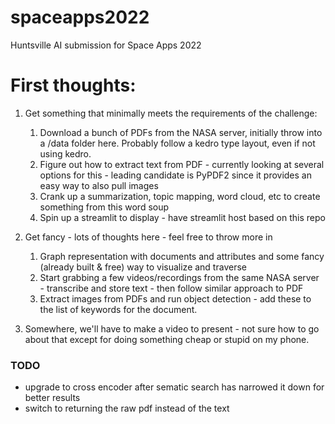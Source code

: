 # spaceapps2022
Huntsville AI submission for Space Apps 2022

# First thoughts:

1. Get something that minimally meets the requirements of the challenge:
    1. Download a bunch of PDFs from the NASA server, initially throw into a /data folder here. Probably follow a kedro type layout, even if not using kedro.
    2. Figure out how to extract text from PDF - currently looking at several options for this - leading candidate is PyPDF2 since it provides an easy way to also pull images
    3. Crank up a summarization, topic mapping, word cloud, etc to create something from this word soup
    4. Spin up a streamlit to display - have streamlit host based on this repo


2. Get fancy - lots of thoughts here - feel free to throw more in
    1. Graph representation with documents and attributes and some fancy (already built & free) way to visualize and traverse
    2. Start grabbing a few videos/recordings from the same NASA server - transcribe and store text - then follow similar approach to PDF
    3. Extract images from PDFs and run object detection - add these to the list of keywords for the document.


3. Somewhere, we'll have to make a video to present - not sure how to go about that except for doing something cheap or stupid on my phone.



### TODO
- upgrade to cross encoder after sematic search has narrowed it down for better results
- switch to returning the raw pdf instead of the text